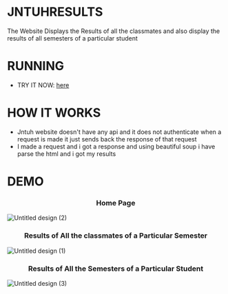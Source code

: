 # JNTUHRESULTS

The Website Displays the Results of all the classmates and also display the results of all semesters of a particular student



# RUNNING

<ul>
 <li>TRY IT NOW: <a href="https://jntuhresults.herokuapp.com/">here</a></li>
</ul>

# HOW IT WORKS

<ul>
<li>Jntuh website doesn't have any api and it does not authenticate when a request is made it just sends back the response of that request</li>
<li>I made a request and i got a response and using beautiful soup i have parse the html and i got my results</li>
 </ul>
 
 
# DEMO

<h3 align="Center">Home Page</h3>

![Untitled design (2)](https://user-images.githubusercontent.com/64121161/156638854-b2455f96-1776-41ab-b097-c4329c71be5a.png)

<h3 align="Center">Results of All the classmates of a Particular Semester</h3>

![Untitled design (1)](https://user-images.githubusercontent.com/64121161/156638075-54743f23-1256-4593-9c70-5166319570e2.png)

<h3 align="Center">Results of All the Semesters of a Particular Student</h3>

![Untitled design (3)](https://user-images.githubusercontent.com/64121161/156640026-73acabfe-f8d6-4b61-bb4e-bdba73d00cdd.png)

